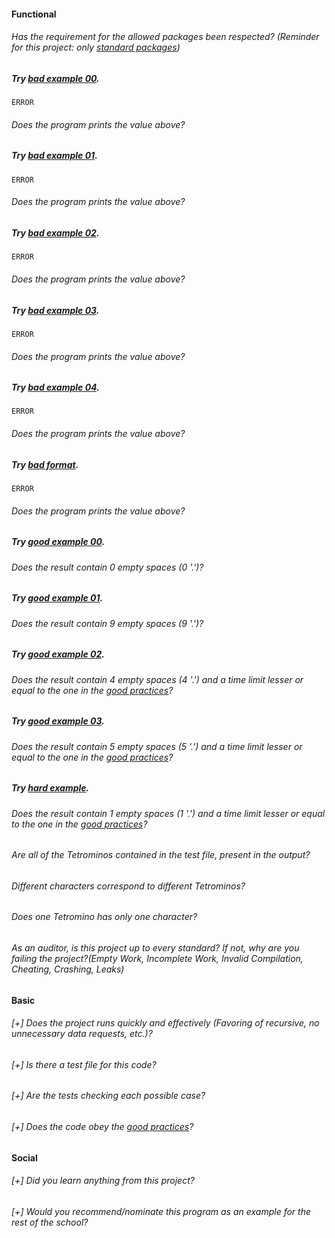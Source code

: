 #### Functional

###### Has the requirement for the allowed packages been respected? (Reminder for this project: only [standard packages](https://golang.org/pkg/))

##### Try [bad example 00](../badexample00/README.md).

`ERROR`

###### Does the program prints the value above?

##### Try [bad example 01](../badexample01/README.md).

`ERROR`

###### Does the program prints the value above?

##### Try [bad example 02](../badexample02/README.md).

`ERROR`

###### Does the program prints the value above?

##### Try [bad example 03](../badexample03/README.md).

`ERROR`

###### Does the program prints the value above?

##### Try [bad example 04](../badexample04/README.md).

`ERROR`

###### Does the program prints the value above?

##### Try [bad format](../badformat/README.md).

`ERROR`

###### Does the program prints the value above?

##### Try [good example 00](../goodexample00/README.md).

###### Does the result contain 0 empty spaces (0 '.')?

##### Try [good example 01](../goodexample01/README.md).

###### Does the result contain 9 empty spaces (9 '.')?

##### Try [good example 02](../goodexample02/README.md).

###### Does the result contain 4 empty spaces (4 '.') and a time limit lesser or equal to the one in the [good practices](../../good-practices/README.md)?

##### Try [good example 03](../goodexample03/README.md).

###### Does the result contain 5 empty spaces (5 '.') and a time limit lesser or equal to the one in the [good practices](../../good-practices/README.md)?

##### Try [hard example](../hardexam/README.md).

###### Does the result contain 1 empty spaces (1 '.') and a time limit lesser or equal to the one in the [good practices](../../good-practices/README.md)?

###### Are all of the Tetrominos contained in the test file, present in the output?

###### Different characters correspond to different Tetrominos?

###### Does one Tetromino has only one character?

###### As an auditor, is this project up to every standard? If not, why are you failing the project?(Empty Work, Incomplete Work, Invalid Compilation, Cheating, Crashing, Leaks)

#### Basic

###### [+] Does the project runs quickly and effectively (Favoring of recursive, no unnecessary data requests, etc.)?

###### [+] Is there a test file for this code?

###### [+] Are the tests checking each possible case?

###### [+] Does the code obey the [good practices](../../good-practices/README.md)?

#### Social

###### [+] Did you learn anything from this project?

###### [+] Would you recommend/nominate this program as an example for the rest of the school?
